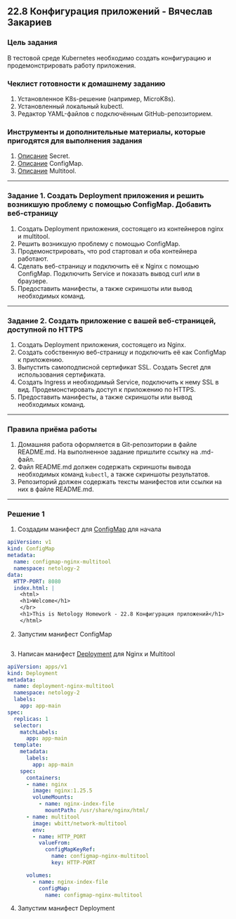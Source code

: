 ## 22.8 Конфигурация приложений - Вячеслав Закариев

### Цель задания

В тестовой среде Kubernetes необходимо создать конфигурацию и продемонстрировать работу приложения.

### Чеклист готовности к домашнему заданию

1. Установленное K8s-решение (например, MicroK8s).
2. Установленный локальный kubectl.
3. Редактор YAML-файлов с подключённым GitHub-репозиторием.

### Инструменты и дополнительные материалы, которые пригодятся для выполнения задания

1. [Описание](https://kubernetes.io/docs/concepts/configuration/secret/) Secret.
2. [Описание](https://kubernetes.io/docs/concepts/configuration/configmap/) ConfigMap.
3. [Описание](https://github.com/wbitt/Network-MultiTool) Multitool.

---

### Задание 1. Создать Deployment приложения и решить возникшую проблему с помощью ConfigMap. Добавить веб-страницу

1. Создать Deployment приложения, состоящего из контейнеров nginx и multitool.
2. Решить возникшую проблему с помощью ConfigMap.
3. Продемонстрировать, что pod стартовал и оба контейнера работают.
4. Сделать веб-страницу и подключить её к Nginx с помощью ConfigMap. Подключить Service и показать вывод curl или в браузере.
5. Предоставить манифесты, а также скриншоты или вывод необходимых команд.

---

### Задание 2. Создать приложение с вашей веб-страницей, доступной по HTTPS 

1. Создать Deployment приложения, состоящего из Nginx.
2. Создать собственную веб-страницу и подключить её как ConfigMap к приложению.
3. Выпустить самоподписной сертификат SSL. Создать Secret для использования сертификата.
4. Создать Ingress и необходимый Service, подключить к нему SSL в вид. Продемонстировать доступ к приложению по HTTPS. 
4. Предоставить манифесты, а также скриншоты или вывод необходимых команд.

---

### Правила приёма работы

1. Домашняя работа оформляется в Git-репозитории в файле README.md. На выполненное задание пришлите ссылку на .md-файл.
2. Файл README.md должен содержать скриншоты вывода необходимых команд `kubectl`, а также скриншоты результатов.
3. Репозиторий должен содержать тексты манифестов или ссылки на них в файле README.md.

---

### Решение 1

1. Создадим манифест для [ConfigMap]() для начала

```yaml
apiVersion: v1
kind: ConfigMap
metadata:
  name: configmap-nginx-multitool
  namespace: netology-2
data:
  HTTP-PORT: 8080
  index.html: |
    <html>
    <h1>Welcome</h1>
    </br>
    <h1>This is Netology Homework - 22.8 Конфигурация приложений</h1>
    </html>
```

2. Запустим манифест ConfigMap

![]()

3. Написан манифест [Deployment]() для Nginx и Multitool

```yaml
apiVersion: apps/v1
kind: Deployment
metadata:
  name: deployment-nginx-multitool
  namespace: netology-2
  labels:
    app: app-main
spec:
  replicas: 1
  selector:
    matchLabels:
      app: app-main
  template:
    metadata:
      labels:
        app: app-main
    spec:
      containers:
      - name: nginx
        image: nginx:1.25.5
        volumeMounts:
          - name: nginx-index-file
            mountPath: /usr/share/nginx/html/
      - name: multitool
        image: wbitt/network-multitool
        env:
        - name: HTTP_PORT
          valueFrom:
            configMapKeyRef:
              name: configmap-nginx-multitool
              key: HTTP-PORT

      volumes:
        - name: nginx-index-file
          configMap:
            name: configmap-nginx-multitool
```

4. Запустим манифест Deployment

![]()
